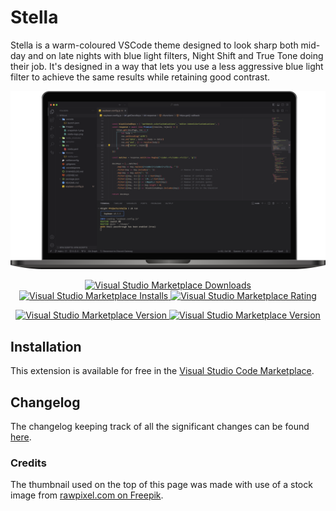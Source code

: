 # Stella
Stella is a warm-coloured VSCode theme designed to look sharp both mid-day and 
on late nights with blue light filters, Night Shift and True Tone doing their job.
It's designed in a way that lets you use a less aggressive blue light filter to 
achieve the same results while retaining good contrast.

![Thumbnail](https://raw.githubusercontent.com/4S1ght/Stella/main/images/thumbnail-1.png)

<p align="center">
    <a href="https://marketplace.visualstudio.com/items?itemName=4S1ght.stella">
        <img alt="Visual Studio Marketplace Downloads" src="https://img.shields.io/visual-studio-marketplace/d/4S1ght.stella" />
    </a>
    <a href="https://marketplace.visualstudio.com/items?itemName=4S1ght.stella">
        <img alt="Visual Studio Marketplace Installs" src="https://img.shields.io/visual-studio-marketplace/i/4S1ght.stella" />
    </a>
    <a href="https://marketplace.visualstudio.com/items?itemName=4S1ght.stella">
        <img alt="Visual Studio Marketplace Rating" src="https://img.shields.io/visual-studio-marketplace/r/4S1ght.stella">
    </a>
</p>
<p align="center">
    <a href="https://marketplace.visualstudio.com/items?itemName=4S1ght.stella">
       <img alt="Visual Studio Marketplace Version" src="https://img.shields.io/visual-studio-marketplace/last-updated/4S1ght.stella" />
    </a>
    <a href="https://marketplace.visualstudio.com/items?itemName=4S1ght.stella">
       <img alt="Visual Studio Marketplace Version" src="https://img.shields.io/visual-studio-marketplace/v/4S1ght.stella?label=Visual%20Studio%20Marketplace" />
    </a>
</p>

## Installation
This extension is available for free in the [Visual Studio Code Marketplace](https://marketplace.visualstudio.com/items?itemName=4S1ght.stella).

## Changelog
The changelog keeping track of all the significant changes can be found [here](./CHANGELOG.md).

### Credits
The thumbnail used on the top of this page was made with use of a stock image from 
[rawpixel.com on Freepik](https://www.freepik.com/free-psd/digital-device-mockup_4264999.htm#query=macbook%20screen&position=0&from_view=keyword&track=ais&uuid=c17eea94-fcb3-4e38-abde-e207bc5eeacc).
